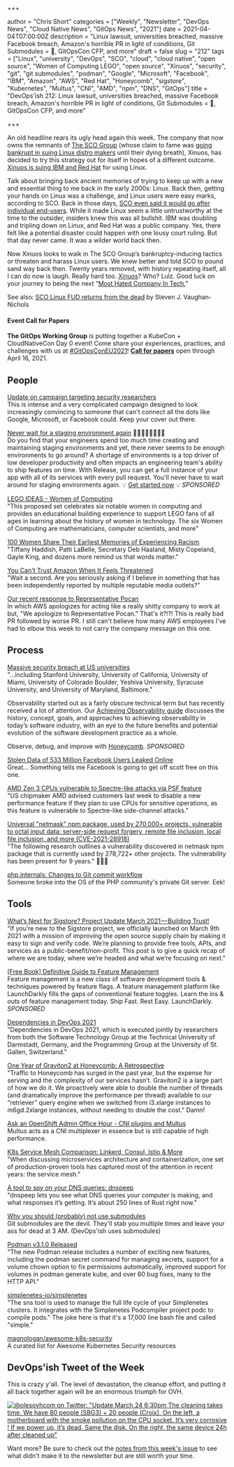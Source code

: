+++

author = "Chris Short"
categories = ["Weekly", "Newsletter", "DevOps News", "Cloud Native News", "GitOps News", "2021"]
date = 2021-04-04T07:00:00Z
description = "Linux lawsuit, universities breached, massive Facebook breach, Amazon's horrible PR in light of conditions, Git Submodules = 👿, GitOpsCon CFP, and more"
draft = false
slug = "212"
tags = ["Linux", "university", "DevOps", "SCO", "cloud", "cloud native", "open source", "Women of Computing LEGO", "open source", "Xinuos", "security", "git", "git submodules", "podman", "Google", "Microsoft", "Facebook", "IBM", "Amazon", "AWS", "Red Hat", "Honeycomb", "sigstore", "Kubernetes", "Multus", "CNI", "AMD", "npm", "DNS", "GitOps"]
title = "DevOps'ish 212: Linux lawsuit, universities breached, massive Facebook breach, Amazon's horrible PR in light of conditions, Git Submodules = 👿, GitOpsCon CFP, and more"

+++

An old headline rears its ugly head again this week. The company that now owns the remnants of [The SCO Group](https://en.wikipedia.org/wiki/SCO_Group?utm_source=newsletter&utm_medium=email&utm_campaign=devopsish) (whose claim to fame was [going bankrupt in suing Linux distro makers](https://en.wikipedia.org/wiki/Timeline_of_SCO%E2%80%93Linux_disputes?utm_source=newsletter&utm_medium=email&utm_campaign=devopsish) until their dying breath), Xinuos, has decided to try this strategy out for itself in hopes of a different outcome. [Xinuos is suing IBM and Red Hat](https://www.xinuos.com/xinuos-sues-ibm-and-red-hat/?utm_source=newsletter&utm_medium=email&utm_campaign=devopsish) for using Linux.

Talk about bringing back ancient memories of trying to keep up with a new and essential thing to me back in the early 2000s: Linux. Back then, getting your hands on Linux was a challenge, and Linux users were easy marks, according to SCO. Back in those days, [SCO even said it would go after individual end-users](https://www.infoworld.com/article/2666717/sco-to-sue-linux-user.html?utm_source=newsletter&utm_medium=email&utm_campaign=devopsish). While it made Linux seem a little untrustworthy at the time to the outsider, insiders knew this was all bullshit. IBM was doubling and tripling down on Linux, and Red Hat was a public company. Yes, there felt like a potential disaster could happen with one lousy court ruling. But that day never came. It was a wilder world back then.

Now Xinuos looks to walk in The SCO Group’s bankruptcy-inducing tactics or threaten and harass Linux users. We knew better and told SCO to pound sand way back then. Twenty years removed, with history repeating itself, all I can do now is laugh. Really hard too. [Xinuos](https://en.wikipedia.org/wiki/Xinuos?utm_source=newsletter&utm_medium=email&utm_campaign=devopsish)? Who? Lulz. Good luck on your journey to being the next “[Most Hated Company In Tech.](https://lwn.net/Articles/67886/?utm_source=newsletter&utm_medium=email&utm_campaign=devopsish)”

See also: [SCO Linux FUD returns from the dead](https://www.zdnet.com/article/sco-linux-fud-returns-from-the-dead/) by Steven J. Vaughan-Nichols

#### Event Call for Papers

**The GitOps Working Group** is putting together a KubeCon + CloudNativeCon Day 0 event! Come share your experiences, practices, and challenges with us at [#GitOpsConEU2021](https://twitter.com/search?q=%23GitOpsConEU2021&src=devopsish)! [**Call for papers**](https://docs.google.com/forms/d/e/1FAIpQLSeNahDbiEolx6WZmtxx4L65qmq7pZTX86nQAltq2uC12tCQYg/viewform) open through April 16, 2021.

## People

[Update on campaign targeting security researchers](https://blog.google/threat-analysis-group/update-campaign-targeting-security-researchers/)  
This is intense and a very complicated campaign designed to look increasingly convincing to someone that can't connect all the dots like Google, Microsoft, or Facebook could. Keep your cover out there.

[Never wait for a staging environment again](https://releaseapp.io/?utm_source=devopsish&utm_medium=email&utm_content=title&utm_campaign=20210228) 👩‍💻🧑‍💻👨‍💻👩‍💻  
Do you find that your engineers spend too much time creating and maintaining staging environments and yet, there never seems to be enough environments to go around? A shortage of environments is a top driver of low developer productivity and often impacts an engineering team's ability to ship features on time. With Release, you can get a full instance of your app with all of its services with every pull request. You'll never have to wait around for staging environments again. 💡 [Get started now](https://releaseapp.io/?utm_source=devopsish&utm_medium=email&utm_content=get-started&utm_campaign=20210228) 💡 *SPONSORED*

[LEGO IDEAS - Women of Computing](https://ideas.lego.com/projects/3bf5b46c-6c87-4a2d-a2e1-d31ed0e2739e)  
"This proposed set celebrates six notable women in computing and provides an educational building experience to support LEGO fans of all ages in learning about the history of women in technology. The six Women of Computing are mathematicians, computer scientists, and more"

[100 Women Share Their Earliest Memories of Experiencing Racism](https://www.oprahdaily.com/life/a35844692/100-women-of-color-first-encounter-with-racism/)  
"Tiffany Haddish, Patti LaBelle, Secretary Deb Haaland, Misty Copeland, Gayle King, and dozens more remind us that words matter."

[You Can't Trust Amazon When It Feels Threatened](https://www.lastweekinaws.com/blog/you-cant-trust-amazon-when-it-feels-threatened/)  
"Wait a second. Are you seriously asking if I believe in something that has been independently reported by multiple reputable media outlets?"

[Our recent response to Representative Pocan](https://www.aboutamazon.com/news/policy-news-views/our-recent-response-to-representative-pocan)  
In which AWS apologizes for acting like a really shitty company to work at but, "We apologize to Representative Pocan." That's it?!?! This is really bad PR followed by worse PR. I still can't believe how many AWS employees I've had to elbow this week to not carry the company message on this one.

## Process

[Massive security breach at US universities](https://dorper.me/articles/unileak.aspx)  
"...including Stanford University, University of California, University of Miami, University of Colorado Boulder, Yeshiva University, Syracuse University, and University of Maryland, Baltimore."

Observability started out as a fairly obscure technical term but has recently received a lot of attention. Our [Achieving Observability guide](https://www.honeycomb.io/guide-achieving-observability-devopsish/?&utm_source=devopsish&utm_medium=newsletter&utm_campaign=ad&utm_keyword=&utm_content=guide-achieving-observability-devopsish&utm_adgroup) discusses the history, concept, goals, and approaches to achieving observability in today’s software industry, with an eye to the future benefits and potential evolution of the software development practice as a whole.

Observe, debug, and improve with [Honeycomb](https://ui.honeycomb.io/signup/?&utm_source=devopsish&utm_medium=newsletter&utm_campaign=ad&utm_content=product-signup). *SPONSORED*

[Stolen Data of 533 Million Facebook Users Leaked Online](https://www.businessinsider.com/stolen-data-of-533-million-facebook-users-leaked-online-2021-4)  
Great... Something tells me Facebook is going to get off scott free on this one.

[AMD Zen 3 CPUs vulnerable to Spectre-like attacks via PSF feature](https://therecord.media/amd-zen-3-cpus-vulnerable-to-spectre-like-attacks-via-psf-feature/)  
"US chipmaker AMD advised customers last week to disable a new performance feature if they plan to use CPUs for sensitive operations, as this feature is vulnerable to Spectre-like side-channel attacks."

[Universal "netmask" npm package, used by 270,000+ projects, vulnerable to octal input data: server-side request forgery, remote file inclusion, local file inclusion, and more (CVE-2021-28918)](https://sick.codes/universal-netmask-npm-package-used-by-270000-projects-vulnerable-to-octal-input-data-server-side-request-forgery-remote-file-inclusion-local-file-inclusion-and-more-cve-2021-28918/)  
"The following research outlines a vulnerability discovered in netmask npm package that is currently used by 278,722+ other projects. The vulnerability has been present for 9 years." 🤯🤯🤯

[php.internals: Changes to Git commit workflow](https://news-web.php.net/php.internals/113838)  
Someone broke into the OS of the PHP community's private Git server. Eek!

## Tools

[What’s Next for Sigstore? Project Update March 2021 — Building Trust!](https://blog.sigstore.dev/whats-next-for-sigstore-1969e7321f75)  
"If you’re new to the Sigstore project, we officially launched on March 9th 2021 with a mission of improving the open source supply chain by making it easy to sign and verify code. We’re planning to provide free tools, APIs, and services as a public-benefit/non-profit. This post is to give a quick recap of where we are today, where we’re headed and what we’re focusing on next."

[[Free Book] Definitive Guide to Feature Management](https://launchdarkly.com/the-definitive-guide-to-feature-management/?utm_source=devopsish&utm_medium=news_pod&utm_campaign=21q1-newsletter)  
Feature management is a new class of software development tools & techniques powered by feature flags. A feature management platform like LaunchDarkly fills the gaps of conventional feature toggles. Learn the ins & outs of feature management today.
Ship Fast. Rest Easy. LaunchDarkly. *SPONSORED*

[Dependencies in DevOps 2021](https://docs.google.com/forms/d/e/1FAIpQLSfYtH3zKuSK1PzBixP8XX4oMdsfjtx3kC_uYieaAbP97RNKaw/viewform)  
"Dependencies in DevOps 2021, which is executed jointly by researchers from both the Software Technology Group at the Technical University of Darmstadt, Germany, and the Programming Group at the University of St. Gallen, Switzerland."

[One Year of Graviton2 at Honeycomb: A Retrospective](https://www.honeycomb.io/blog/graviton2-one-year-retrospective?utm_source=newsletter&utm_medium=email&utm_campaign=devopsish)  
"Traffic to Honeycomb has surged in the past year, but the expense for serving and the complexity of our services hasn’t. Graviton2 is a large part of how we do it. We proactively were able to double the number of threads (and dramatically improve the performance per thread) available to our “retriever” query engine when we switched from i3.xlarge instances to m6gd.2xlarge instances, without needing to double the cost." Damn!

[Ask an OpenShift Admin Office Hour - CNI plugins and Multus](https://www.openshift.com/blog/ask-an-openshift-admin-office-hour-cni-plugins-and-multus)  
Multus acts as a CNI multiplexer in essence but is still capable of high performance.

[K8s Service Mesh Comparison: Linkerd, Consul, Istio & More](https://www.toptal.com/kubernetes/service-mesh-comparison)  
"When discussing microservices architecture and containerization, one set of production-proven tools has captured most of the attention in recent years: the service mesh."

[A tool to spy on your DNS queries: dnspeep](https://jvns.ca/blog/2021/03/31/dnspeep-tool/)  
"dnspeep lets you see what DNS queries your computer is making, and what responses it’s getting. It’s about 250 lines of Rust right now."

[Why you should (probably) not use submodules](https://abildskov.io/2021/03/28/why-i-hate-submodules/)  
Git submodules are the devil. They'll stab you multiple times and leave your ass for dead at 3 AM. (DevOps'ish uses submodules)

[Podman v3.1.0 Released](https://podman.io/releases/2021/04/02/podman-release-v3.1.0.html)  
"The new Podman release includes a number of exciting new features, including the podman secret command for managing secrets, support for a volume chown option to fix permissions automatically, improved support for volumes in podman generate kube, and over 60 bug fixes, many to the HTTP API."

[simplenetes-io/simplenetes](https://github.com/simplenetes-io/simplenetes)  
"The sns tool is used to manage the full life cycle of your Simplenetes clusters. It integrates with the Simplenetes Podcompiler project podc to compile pods." The joke here is that it's a 17,000 line bash file and called "simple."​

[magnologan/awesome-k8s-security](https://github.com/magnologan/awesome-k8s-security)  
A curated list for Awesome Kubernetes Security resources

## DevOps'ish Tweet of the Week

This is crazy y'all. The level of devastation, the cleanup effort, and putting it all back together again will be an enormous triumph for OVH.

[![@olesovhcom on Twitter: "Update March,24 6:30pm The cleaning takes time. We have 80 people (SBG3) + 20 people (Croix). On the left, a motherboard with the smoke pollution on the CPU socket. It’s very corrosive ! If we power up, it’s dead. Same the disk. On the right, the same device 24h after cleaned up"](["https://shortcdn.com/file/devopsish/212-devopsish-tweet-of-the-week.png)](https://twitter.com/olesovhcom/status/1374775109148368901)

Want more? Be sure to check out the [notes from this week's issue](https://devopsish.com/212/notes/) to see what didn't make it to the newsletter but are still worth your time.
